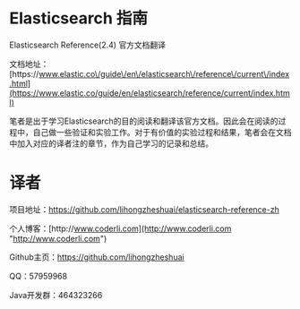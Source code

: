 # Elasticsearch 指南

Elasticsearch Reference\(2.4\) 官方文档翻译

文档地址：[https:\/\/www.elastic.co\/guide\/en\/elasticsearch\/reference\/current\/index.html](https://www.elastic.co/guide/en/elasticsearch/reference/current/index.html)

笔者是出于学习Elasticsearch的目的阅读和翻译该官方文档。因此会在阅读的过程中，自己做一些验证和实验工作。对于有价值的实验过程和结果，笔者会在文档中加入对应的译者注的章节，作为自己学习的记录和总结。

# 译者

项目地址：[https:\/\/github.com\/lihongzheshuai\/elasticsearch-reference-zh](https://github.com/lihongzheshuai/elasticsearch-reference-zh)

个人博客：[http:\/\/www.coderli.com](http://www.coderli.com "http://www.coderli.com")

Github主页：[https:\/\/github.com\/lihongzheshuai](https://github.com/lihongzheshuai)

QQ：57959968

Java开发群：464323266

